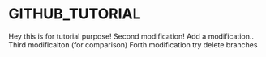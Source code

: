 # GITHUB_TUTORIAL
Hey this is for tutorial purpose!
Second modification!
Add a modification..
Third modificaiton (for comparison)
Forth modification try delete branches
